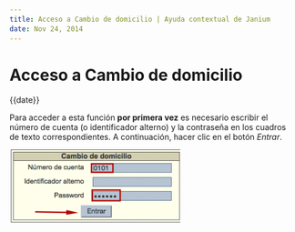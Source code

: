 ```yaml
---
title: Acceso a Cambio de domicilio | Ayuda contextual de Janium
date: Nov 24, 2014
---
```


# Acceso a Cambio de domicilio

{{date}}

Para acceder a esta función **por primera vez** es necesario escribir el
número de cuenta (o identificador alterno) y la contraseña en los
cuadros de texto correspondientes. A continuación, hacer clic en el
botón *Entrar*.

[<img src="Login_cambio_domicilio-300x129.png" alt="Login_cambio_domicilio" width="300" height="129">](Login_cambio_domicilio.png)

